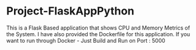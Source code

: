 # Project-FlaskAppPython

This is a Flask Based application that shows CPU and Memory Metrics of the System.
I have also provided the Dockerfile for this application. If you want to run through Docker - Just Build and Run on Port : 5000
